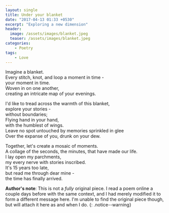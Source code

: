 ```yaml
---
layout: single
title: Under your blanket
date: "2017-04-13 01:33 +0530"
excerpt: "Exploring a new dimension"
header:
  image: /assets/images/blanket.jpeg
  teaser: /assets/images/blanket.jpeg
categories:
    - Poetry
tags:
    - Love
---
```


Imagine a blanket.  
Every stitch, knot, and loop a moment in time -  
your moment in time.  
Woven in on one another,  
creating an intricate map of your evenings.  

I'd like to tread across the warmth of this blanket,  
explore your stories -  
without boundaries;  
Flying hand in your hand,  
with the humblest of wings.  
Leave no spot untouched by memories sprinkled in glee  
Over the expanse of you, drunk on your dew.  

Together, let's create a mosaic of moments.  
A collage of the seconds, the minutes, that have made our life.  
I lay open my parchments,  
my every nerve with stories inscribed.  
It's 15 years too late,  
but read me through dear mine -  
the time has finally arrived.  

**Author's note**: This is not a _fully_ original piece. I read a poem online a couple days before with the same context, and I had merely modified it to form a different message here. I'm unable to find the original piece though, but will attach it here as and when I do.
{: .notice--warning}

